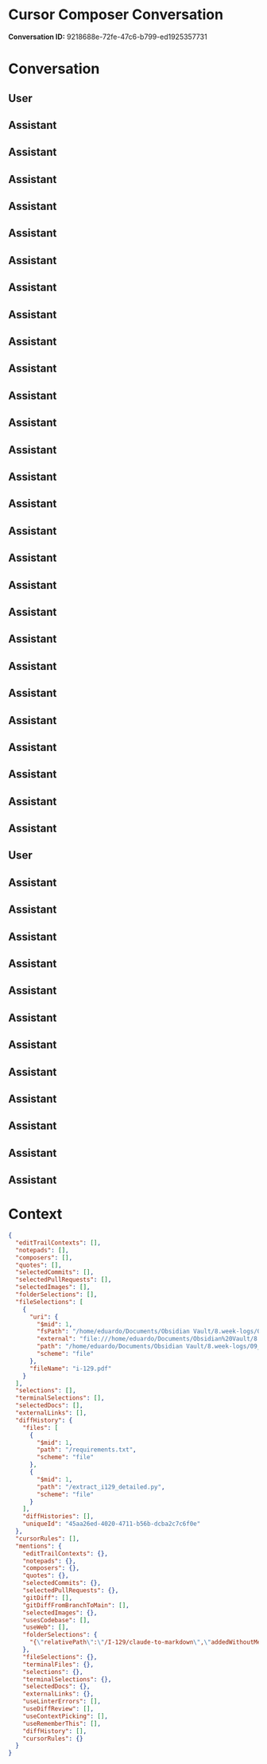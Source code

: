 # Cursor Composer Conversation

**Conversation ID:** 9218688e-72fe-47c6-b799-ed1925357731

# Conversation

## User



## Assistant



## Assistant



## Assistant



## Assistant



## Assistant



## Assistant



## Assistant



## Assistant



## Assistant



## Assistant



## Assistant



## Assistant



## Assistant



## Assistant



## Assistant



## Assistant



## Assistant



## Assistant



## Assistant



## Assistant



## Assistant



## Assistant



## Assistant



## Assistant



## Assistant



## Assistant



## Assistant



## User



## Assistant



## Assistant



## Assistant



## Assistant



## Assistant



## Assistant



## Assistant



## Assistant



## Assistant



## Assistant



## Assistant



## Assistant



# Context

```json
{
  "editTrailContexts": [],
  "notepads": [],
  "composers": [],
  "quotes": [],
  "selectedCommits": [],
  "selectedPullRequests": [],
  "selectedImages": [],
  "folderSelections": [],
  "fileSelections": [
    {
      "uri": {
        "$mid": 1,
        "fsPath": "/home/eduardo/Documents/Obsidian Vault/8.week-logs/09_2025-02-24/visa/I-129/i-129.pdf",
        "external": "file:///home/eduardo/Documents/Obsidian%20Vault/8.week-logs/09_2025-02-24/visa/I-129/i-129.pdf",
        "path": "/home/eduardo/Documents/Obsidian Vault/8.week-logs/09_2025-02-24/visa/I-129/i-129.pdf",
        "scheme": "file"
      },
      "fileName": "i-129.pdf"
    }
  ],
  "selections": [],
  "terminalSelections": [],
  "selectedDocs": [],
  "externalLinks": [],
  "diffHistory": {
    "files": [
      {
        "$mid": 1,
        "path": "/requirements.txt",
        "scheme": "file"
      },
      {
        "$mid": 1,
        "path": "/extract_i129_detailed.py",
        "scheme": "file"
      }
    ],
    "diffHistories": [],
    "uniqueId": "45aa26ed-4020-4711-b56b-dcba2c7c6f0e"
  },
  "cursorRules": [],
  "mentions": {
    "editTrailContexts": {},
    "notepads": {},
    "composers": {},
    "quotes": {},
    "selectedCommits": {},
    "selectedPullRequests": {},
    "gitDiff": [],
    "gitDiffFromBranchToMain": [],
    "selectedImages": {},
    "usesCodebase": [],
    "useWeb": [],
    "folderSelections": {
      "{\"relativePath\":\"/I-129/claude-to-markdown\",\"addedWithoutMention\":false}": []
    },
    "fileSelections": {},
    "terminalFiles": {},
    "selections": {},
    "terminalSelections": {},
    "selectedDocs": {},
    "externalLinks": {},
    "useLinterErrors": [],
    "useDiffReview": [],
    "useContextPicking": [],
    "useRememberThis": [],
    "diffHistory": [],
    "cursorRules": {}
  }
}
```


